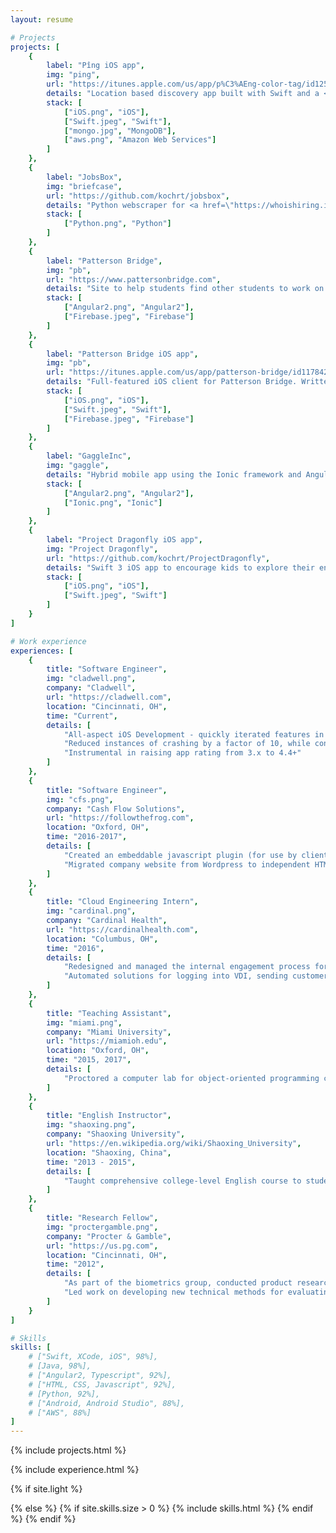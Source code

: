 ```yaml
---
layout: resume

# Projects
projects: [
    {
        label: "Pîng iOS app",
        img: "ping",
        url: "https://itunes.apple.com/us/app/p%C3%AEng-color-tag/id1251194813?ls=1&mt=8", 
        details: "Location based discovery app built with Swift and a <a href=\"https://www.perfect.org\">Swift Perfect</a> REST API on AWS.",
        stack: [
            ["iOS.png", "iOS"],
            ["Swift.jpeg", "Swift"],
            ["mongo.jpg", "MongoDB"],
            ["aws.png", "Amazon Web Services"]
        ]
    },
    {
        label: "JobsBox",
        img: "briefcase",
        url: "https://github.com/kochrt/jobsbox",
        details: "Python webscraper for <a href=\"https://whoishiring.io\">whoishiring.io</a> based on keywords",
        stack: [
            ["Python.png", "Python"]
        ]
    },
    {
        label: "Patterson Bridge", 
        img: "pb",
        url: "https://www.pattersonbridge.com", 
        details: "Site to help students find other students to work on projects together. Why wait for a startup weekend to find talent and start your business? Written in Angular2 with Google's Firebase as a backend.",
        stack: [
            ["Angular2.png", "Angular2"], 
            ["Firebase.jpeg", "Firebase"]
        ]
    },
    {
        label: "Patterson Bridge iOS app", 
        img: "pb",
        url: "https://itunes.apple.com/us/app/patterson-bridge/id1178426060?mt=8", 
        details: "Full-featured iOS client for Patterson Bridge. Written in Swift 3 for iPad and iPhone.",
        stack: [
            ["iOS.png", "iOS"], 
            ["Swift.jpeg", "Swift"], 
            ["Firebase.jpeg", "Firebase"]
        ]
    },
    {
        label: "GaggleInc", 
        img: "gaggle",
        details: "Hybrid mobile app using the Ionic framework and Angular2 in a three-person Agile development environment",
        stack: [
            ["Angular2.png", "Angular2"],
            ["Ionic.png", "Ionic"]
        ]
    },
    {
        label: "Project Dragonfly iOS app", 
        img: "Project Dragonfly",
        url: "https://github.com/kochrt/ProjectDragonfly", 
        details: "Swift 3 iOS app to encourage kids to explore their environment and ask scientific questions",
        stack: [
            ["iOS.png", "iOS"], 
            ["Swift.jpeg", "Swift"]
        ]
    }
]

# Work experience
experiences: [
    {
        title: "Software Engineer",
        img: "cladwell.png",
        company: "Cladwell",
        url: "https://cladwell.com",
        location: "Cincinnati, OH",
        time: "Current",
        details: [
            "All-aspect iOS Development - quickly iterated features in response to market demands in a fast-paced startup environment",
            "Reduced instances of crashing by a factor of 10, while continuously adding new features",
            "Instrumental in raising app rating from 3.x to 4.4+"
        ]
    },
    {
        title: "Software Engineer",
        img: "cfs.png",
        company: "Cash Flow Solutions",
        url: "https://followthefrog.com",
        location: "Oxford, OH",
        time: "2016-2017",
        details: [ 
            "Created an embeddable javascript plugin (for use by clients to accept payments) as a one-line alternative to interacting directly with our API",
            "Migrated company website from Wordpress to independent HTML/CSS/JS"
        ]
    },
    {
        title: "Cloud Engineering Intern",
        img: "cardinal.png",
        company: "Cardinal Health",
        url: "https://cardinalhealth.com",
        location: "Columbus, OH",
        time: "2016",
        details: [
            "Redesigned and managed the internal engagement process for requesting Amazon Web Services (AWS) resources, streamlining the resource provisioning process",
            "Automated solutions for logging into VDI, sending customer emails based on data from an Excel spreadsheet, and entering queries into Neo4j graph database all using Python"
        ]
    },
    {
        title: "Teaching Assistant",
        img: "miami.png",
        company: "Miami University",
        url: "https://miamioh.edu",
        location: "Oxford, OH",
        time: "2015, 2017",
        details: [
            "Proctored a computer lab for object-oriented programming course, focusing on good coding practices, readability, and object-oriented design"
        ]
    },
    {
        title: "English Instructor",
        img: "shaoxing.png",
        company: "Shaoxing University",
        url: "https://en.wikipedia.org/wiki/Shaoxing_University",
        location: "Shaoxing, China",
        time: "2013 - 2015",
        details: [
            "Taught comprehensive college-level English course to students while learning Chinese"
        ]
    },
    {
        title: "Research Fellow",
        img: "proctergamble.png",
        company: "Procter & Gamble",
        url: "https://us.pg.com",
        location: "Cincinnati, OH",
        time: "2012",
        details: [
            "As part of the biometrics group, conducted product research and consumer testing using various biometric tools and human factors, including facial expression coding, eye tracking using Tobii, implicit cognition studies, and Facial Action Coding System (FACS)",
            "Led work on developing new technical methods for evaluating product performance based on sensory feedback from consumers (Pantene)"
        ]
    }
]

# Skills
skills: [
    # ["Swift, XCode, iOS", 98%],
    # [Java, 98%],
    # ["Angular2, Typescript", 92%],
    # ["HTML, CSS, Javascript", 92%],
    # [Python, 92%],
    # ["Android, Android Studio", 88%],
    # ["AWS", 88%]
]
---
```

{% include projects.html %}

{% include experience.html %}

{% if site.light %}

{% else %}
    {% if site.skills.size > 0 %}
        {% include skills.html %}
    {% endif %}
{% endif %}

